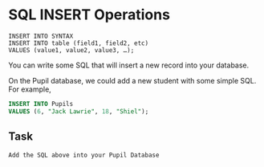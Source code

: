 # SQL INSERT Operations 

```pseudocode title="Insert Syntax" linenums="1"
INSERT INTO SYNTAX
INSERT INTO table (field1, field2, etc)
VALUES (value1, value2, value3, …);
```

You can write some SQL that will insert a new record into your database. 

On the Pupil database, we could add a new student with some simple SQL. For example, 

```sql linenums="1"
INSERT INTO Pupils
VALUES (6, "Jack Lawrie", 18, "Shiel");
```

## Task

`Add the SQL above into your Pupil Database`